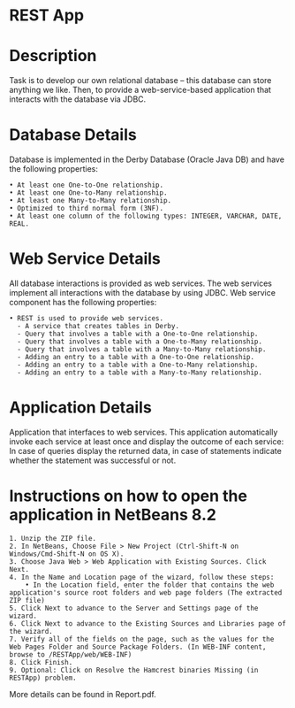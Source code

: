 # REST App

# Description

Task is to develop our own relational database – this database can store anything we like. Then, to provide a web-service-based application that interacts with the database via JDBC.

# Database Details

Database is implemented in the Derby Database (Oracle Java DB) and have the following
properties:

    • At least one One-to-One relationship.
    • At least one One-to-Many relationship.
    • At least one Many-to-Many relationship.
    • Optimized to third normal form (3NF).
    • At least one column of the following types: INTEGER, VARCHAR, DATE, REAL.

# Web Service Details

All database interactions is provided as web services. The web services  implement all
interactions with the database by using JDBC. Web service component has the following
properties:

    • REST is used to provide web services.
      - A service that creates tables in Derby.
      - Query that involves a table with a One-to-One relationship.
      - Query that involves a table with a One-to-Many relationship.
      - Query that involves a table with a Many-to-Many relationship.
      - Adding an entry to a table with a One-to-One relationship.
      - Adding an entry to a table with a One-to-Many relationship.
      - Adding an entry to a table with a Many-to-Many relationship.

# Application Details

Application that interfaces to web services. This application  automatically
invoke each service at least once and display the outcome of each service: In case of queries display
the returned data, in case of statements indicate whether the statement was successful or not.

# Instructions on how to open the application in NetBeans 8.2

    1. Unzip the ZIP file.
    2. In NetBeans, Choose File > New Project (Ctrl-Shift-N on Windows/Cmd-Shift-N on OS X).
    3. Choose Java Web > Web Application with Existing Sources. Click Next.
    4. In the Name and Location page of the wizard, follow these steps:
        • In the Location field, enter the folder that contains the web application's source root folders and web page folders (The extracted ZIP file) 
    5. Click Next to advance to the Server and Settings page of the wizard.
    6. Click Next to advance to the Existing Sources and Libraries page of the wizard.
    7. Verify all of the fields on the page, such as the values for the Web Pages Folder and Source Package Folders. (In WEB-INF content, browse to /RESTApp/web/WEB-INF)
    8. Click Finish.
    9. Optional: Click on Resolve the Hamcrest binaries Missing (in RESTApp) problem.


More details can be found in Report.pdf.
